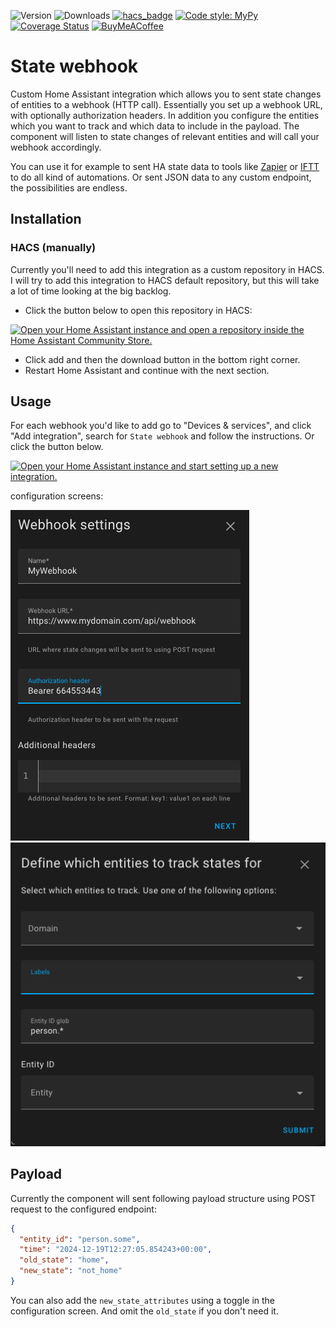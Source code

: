 ![Version](https://img.shields.io/github/v/release/bramstroker/homeassistant-state-webhook?style=for-the-badge)
![Downloads](https://img.shields.io/github/downloads/bramstroker/homeassistant-state-webhook/total?style=for-the-badge)
[![hacs_badge](https://img.shields.io/badge/HACS-Custom-41BDF5.svg?style=for-the-badge)](https://github.com/hacs/integration)
[![Code style: MyPy](https://img.shields.io/badge/type%20checked-mypy-blue.svg?style=for-the-badge)](https://mypy-lang.org/)
[![Coverage Status](https://img.shields.io/coveralls/github/bramstroker/homeassistant-state-webhook/badge.svg?branch=master&style=for-the-badge)](https://coveralls.io/github/bramstroker/homeassistant-state-webhook?branch=main)
[![BuyMeACoffee](https://img.shields.io/badge/-buy_me_a%C2%A0coffee-gray?logo=buy-me-a-coffee&style=for-the-badge)](https://www.buymeacoffee.com/bramski)

# State webhook

Custom Home Assistant integration which allows you to sent state changes of entities to a webhook (HTTP call).
Essentially you set up a webhook URL, with optionally authorization headers.
In addition you configure the entities which you want to track and which data to include in the payload.
The component will listen to state changes of relevant entities and will call your webhook accordingly.

You can use it for example to sent HA state data to tools like [Zapier](https://zapier.com/) or [IFTT](https://ifttt.com/) to do all kind of automations.
Or sent JSON data to any custom endpoint, the possibilities are endless.

## Installation

### HACS (manually)

Currently you'll need to add this integration as a custom repository in HACS.
I will try to add this integration to HACS default repository, but this will take a lot of time looking at the big backlog.

- Click the button below to open this repository in HACS:
  
[![Open your Home Assistant instance and open a repository inside the Home Assistant Community Store.](https://my.home-assistant.io/badges/hacs_repository.svg)](https://my.home-assistant.io/redirect/hacs_repository/?owner=bramstroker&repository=homeassistant-state-webhook&category=integration)
- Click add and then the download button in the bottom right corner.
- Restart Home Assistant and continue with the next section.

## Usage

For each webhook you'd like to add go to "Devices & services", and click "Add integration", search for `State webhook` and follow the instructions.
Or click the button below.

[![Open your Home Assistant instance and start setting up a new integration.](https://my.home-assistant.io/badges/config_flow_start.svg)](https://my.home-assistant.io/redirect/config_flow_start/?domain=state_webhook)

configuration screens:

![alt text](https://github.com/bramstroker/homeassistant-state-webhook/blob/main/docs/assets/config_flow1.png?raw=true)
![alt text](https://github.com/bramstroker/homeassistant-state-webhook/blob/main/docs/assets/config_flow2.png?raw=true)

## Payload

Currently the component will sent following payload structure using POST request to the configured endpoint:

```json
{
  "entity_id": "person.some",
  "time": "2024-12-19T12:27:05.854243+00:00",
  "old_state": "home",
  "new_state": "not_home"
}
```

You can also add the `new_state_attributes` using a toggle in the configuration screen.
And omit the `old_state` if you don't need it.
